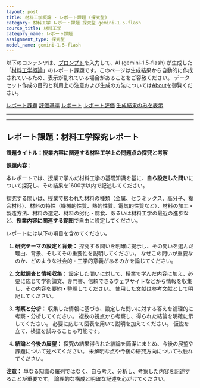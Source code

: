 ```yaml
---
layout: post
title: 材料工学概論 - レポート課題 (探究型)
category: 材料工学 レポート課題 探究型 gemini-1.5-flash
course_title: 材料工学
category_name: レポート課題
assignment_type: 探究型
model_name: gemini-1.5-flash
---
```


以下のコンテンツは、[プロンプト](https://github.com/takedatoshiyuki/synthetic_assignments/tree/main/generated/材料工学/gemini-1.5-flash/prompt_レポート課題-探究型.md)を入力して、AI (gemini-1.5-flash) が生成した「[材料工学概論](/contents/材料工学/)」のレポート課題です。このページは生成結果から自動的に作成されているため、表示が乱れている場合があることをご容赦ください。
データセット作成の目的と利用上の注意および生成の方法については[About](/About)を御覧ください。

[レポート課題](../レポート課題-探究型)
[評価基準](../評価基準-探究型)
[レポート](../レポート-探究型)
[レポート評価](../レポート評価-探究型)
[生成結果のみを表示](https://github.com/takedatoshiyuki/synthetic_assignments/tree/main/generated/材料工学/gemini-1.5-flash/レポート課題-探究型.md)
  

***
***
  
## レポート課題：材料工学探究レポート

**課題タイトル：授業内容に関連する材料工学上の問題点の探究と考察**

**課題内容：**

本レポートでは、授業で学んだ材料工学の基礎知識を基に、**自ら設定した問い**について探究し、その結果を1600字以内で記述してください。

探究する問いは、授業で扱われた材料の種類（金属、セラミックス、高分子、複合材料）、材料の特性（機械的性質、熱的性質、電気的性質など）、材料の加工・製造方法、材料の選定、材料の劣化・腐食、あるいは材料工学の最近の進歩など、**授業内容に関連する範囲**で自由に設定してください。

レポートには以下の項目を含めてください。

1. **研究テーマの設定と背景：**  探究する問いを明確に提示し、その問いを選んだ理由、背景、そしてその重要性を説明してください。  なぜこの問いが重要なのか、どのような社会的・工学的意義があるのかを論じてください。

2. **文献調査と情報収集：**  設定した問いに対して、授業で学んだ内容に加え、必要に応じて学術論文、専門書、信頼できるウェブサイトなどから情報を収集し、その内容を要約・整理してください。  使用した文献は参考文献として明記してください。

3. **考察と分析：**  収集した情報に基づき、設定した問いに対する答えを論理的に考察・分析してください。  複数の視点から考察し、得られた結論を明確に示してください。  必要に応じて図表を用いて説明を加えてください。  仮説を立て、検証を試みることも可能です。

4. **結論と今後の展望：**  探究の結果得られた結論を簡潔にまとめ、今後の展望や課題について述べてください。  未解明な点や今後の研究方向についても触れてください。


**注意：**  単なる知識の羅列ではなく、自ら考え、分析し、考察した内容を記述することが重要です。  論理的な構成と明確な記述を心がけてください。

